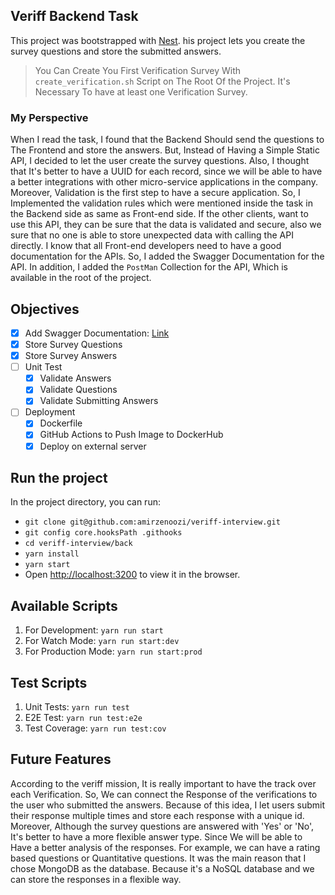 ## Veriff Backend Task
This project was bootstrapped with [Nest](https://github.com/nestjs/nest).
his project lets you create the survey questions and store the submitted answers.

> You Can Create You First Verification Survey With `create_verification.sh` Script on The Root Of the Project. 
> It's Necessary To have at least one Verification Survey.

### My Perspective
When I read the task, I found that the Backend Should send the questions to The Frontend and store the answers.
But, Instead of Having a Simple Static API, I decided to let the user create the survey questions.
Also, I thought that It's better to have a UUID for each record, since we will be able to have a better integrations with other micro-service applications in the company.
Moreover, Validation is the first step to have a secure application.
So, I Implemented the validation rules which were mentioned inside the task in the Backend side as same as Front-end side.
If the other clients, want to use this API, they can be sure that the data is validated and secure, also we sure that no one is able to store unexpected data with calling the API directly.
I know that all Front-end developers need to have a good documentation for the APIs.
So, I added the Swagger Documentation for the API.
In addition, I added the `PostMan` Collection for the API, Which is available in the root of the project.

## Objectives
- [x] Add Swagger Documentation: [Link](http://localhost:3200/api)
- [x] Store Survey Questions
- [x] Store Survey Answers
- [ ] Unit Test
    - [x] Validate Answers
    - [x] Validate Questions
    - [x] Validate Submitting Answers
- [ ] Deployment
    - [x] Dockerfile
    - [x] GitHub Actions to Push Image to DockerHub
    - [x] Deploy on external server

## Run the project
In the project directory, you can run:
- ``` git clone git@github.com:amirzenoozi/veriff-interview.git ```
- ``` git config core.hooksPath .githooks ```
- ``` cd veriff-interview/back ```
- ``` yarn install ```
- ``` yarn start ```
- Open [http://localhost:3200](http://localhost:3000) to view it in the browser.

## Available Scripts

1. For Development: `yarn run start`
2. For Watch Mode: `yarn run start:dev`
3. For Production Mode: `yarn run start:prod`

## Test Scripts

1. Unit Tests: `yarn run test`
2. E2E Test: `yarn run test:e2e`
3. Test Coverage: `yarn run test:cov`

## Future Features
According to the veriff mission, It is really important to have the track over each Verification.
So, We can connect the Response of the verifications to the user who submitted the answers.
Because of this idea, I let users submit their response multiple times and store each response with a unique id.
Moreover, Although the survey questions are answered with 'Yes' or 'No', It's better to have a more flexible answer type.
Since We will be able to Have a better analysis of the responses. For example, we can have a rating based questions or Quantitative questions.
It was the main reason that I chose MongoDB as the database.
Because it's a NoSQL database and we can store the responses in a flexible way.
